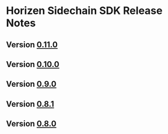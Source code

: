 # Horizen Sidechain SDK Release Notes

## Version [0.11.0](/doc/release/0.11.0.md)
## Version [0.10.0](/doc/release/0.10.0.md) 
## Version [0.9.0](/doc/release/0.9.0.md) 
## Version [0.8.1](/doc/release/0.8.1.md) 
## Version [0.8.0](/doc/release/0.8.0.md) 

